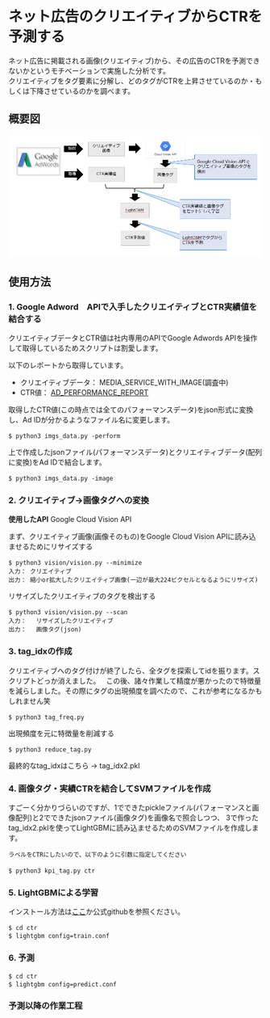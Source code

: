 # ネット広告のクリエイティブからCTRを予測する  
ネット広告に掲載される画像(クリエイティブ)から、その広告のCTRを予測できないかというモチベーションで実施した分析です。  
クリエイティブをタグ要素に分解し、どのタグがCTRを上昇させているのか・もしくは下降させているのかを調べます。  

## 概要図  
![概要図](https://github.com/mengziQ/study_room/blob/master/gradient-boosting/lightgbm/pics/overview.PNG)

## 使用方法   
### 1. Google Adword　APIで入手したクリエイティブとCTR実績値を結合する  
クリエイティブデータとCTR値は社内専用のAPIでGoogle Adwords APIを操作して取得しているためスクリプトは割愛します。  

以下のレポートから取得しています。  
- クリエイティブデータ： MEDIA_SERVICE_WITH_IMAGE(調査中)  
- CTR値： [AD_PERFORMANCE_REPORT](https://developers.google.com/adwords/api/docs/appendix/reports/ad-performance-report)

取得したCTR値(この時点では全てのパフォーマンスデータ)をjson形式に変換し、Ad IDが分かるようなファイル名に変更します。  
```
$ python3 imgs_data.py -perform
```

上で作成したjsonファイル(パフォーマンスデータ)とクリエイティブデータ(配列に変換)をAd IDで結合します。
```
$ python3 imgs_data.py -image
```


### 2. クリエイティブ→画像タグへの変換    
**使用したAPI**   Google Cloud Vision API  

まず、クリエイティブ画像(画像そのもの)をGoogle Cloud Vision APIに読み込ませるためにリサイズする  
```
$ python3 vision/vision.py --minimize
入力： クリエイティブ
出力： 縮小or拡大したクリエイティブ画像(一辺が最大224ピクセルとなるようにリサイズ)
```

リサイズしたクリエイティブのタグを検出する  
```
$ python3 vision/vision.py --scan
入力：　 リサイズしたクリエイティブ
出力：　 画像タグ(json)
```


### 3. tag_idxの作成  
クリエイティブへのタグ付けが終了したら、全タグを探索してidを振ります。スクリプトどっか消えました。  
この後、諸々作業して精度が悪かったので特徴量を減らしました。その際にタグの出現頻度を調べたので、これが参考になるかもしれません笑  
```
$ python3 tag_freq.py
```

出現頻度を元に特徴量を削減する
```
$ python3 reduce_tag.py
```

最終的なtag_idxはこちら → tag_idx2.pkl


### 4. 画像タグ・実績CTRを結合してSVMファイルを作成    
すごーく分かりづらいのですが、1でできたpickleファイル(パフォーマンスと画像配列)と2でできたjsonファイル(画像タグ)を画像名で照合しつつ、
3で作ったtag_idx2.pklを使ってLightGBMに読み込ませるためのSVMファイルを作成します。  

```
ラベルをCTRにしたいので、以下のように引数に指定してください

$ python3 kpi_tag.py ctr
```


### 5. LightGBMによる学習  
インストール方法は[ここ](https://github.com/mengziQ/study_room/blob/master/gradient-boosting/lightgbm/docs/installation.md)か公式githubを参照ください。  

```
$ cd ctr
$ lightgbm config=train.conf
```


### 6. 予測
```
$ cd ctr
$ lightgbm config=predict.conf
```


### 予測以降の作業工程  

